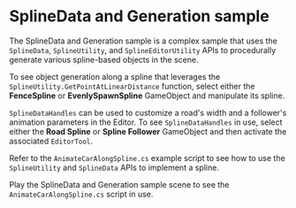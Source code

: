 # SplineData and Generation sample

The SplineData and Generation sample is a complex sample that uses the `SplineData`, `SplineUtility`, and `SplineEditorUtility` APIs to procedurally generate various spline-based objects in the scene.

To see object generation along a spline that leverages the `SplineUtility.GetPointAtLinearDistance` function, select either the **FenceSpline** or **EvenlySpawnSpline** GameObject and manipulate its spline.

`SplineDataHandles` can be used to customize a road's width and a follower's animation parameters in the Editor. To see `SplineDataHandles` in use, select either the **Road Spline** or **Spline Follower** GameObject and then activate the associated `EditorTool`. 

Refer to the `AnimateCarAlongSpline.cs` example script to see how to use the `SplineUtility` and `SplineData` APIs to implement a spline.

Play the SplineData and Generation sample scene to see the `AnimateCarAlongSpline.cs` script in use.
